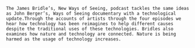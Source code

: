
	The James Bridle’s, New Ways of Seeing, podcast tackles the same ideas as John Berger’s, Ways of Seeing documentary with a technological update.Through the accounts of artists through the four episodes we hear how technology has been reimagines to help different causes despite the traditional uses of these technologies. Bridles also examines how nature and technology are connected. Nature is being harmed as the usage of technology increases. 
